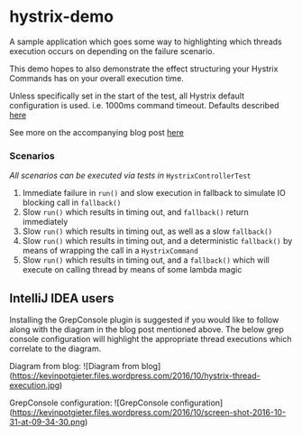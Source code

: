# hystrix-demo
A sample application which goes some way to highlighting which threads 
execution occurs on depending on the failure scenario.

This demo hopes to also demonstrate the effect structuring your Hystrix 
Commands has on your overall execution time. 

Unless specifically set in the start of the test, all Hystrix default 
configuration is used. i.e. 1000ms command timeout. Defaults described 
[here](https://github.com/Netflix/Hystrix/wiki/Configuration#fallback.isolation.semaphore.maxConcurrentRequests)

See more on the accompanying blog post [here](http://wp.me/sU2Qi-hystrix)

### Scenarios
 _All scenarios can be executed via tests in_ `HystrixControllerTest`

1. Immediate failure in `run()` and slow execution in fallback to simulate IO blocking call in `fallback()`
2. Slow `run()` which results in timing out, and `fallback()` return immediately
3. Slow `run()` which results in timing out, as well as a slow `fallback()`
4. Slow `run()` which results in timing out, and a deterministic `fallback()` by means of wrapping the call in a `HystrixCommand`
5. Slow `run()` which results in timing out, and a `fallback()` which will execute on calling thread by means of some lambda magic

## IntelliJ IDEA users
Installing the GrepConsole plugin is suggested if you would like to follow 
along with the diagram in the blog post mentioned above. The below grep console configuration
will highlight the appropriate thread executions which correlate to the diagram.

Diagram from blog:
![Diagram from blog]
(https://kevinpotgieter.files.wordpress.com/2016/10/hystrix-thread-execution.jpg)

GrepConsole configuration:
![GrepConsole configuration]
(https://kevinpotgieter.files.wordpress.com/2016/10/screen-shot-2016-10-31-at-09-34-30.png)